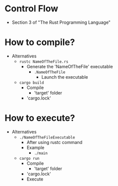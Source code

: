 # Control Flow
* Section 3 of "The Rust Programming Language"

# How to compile?
* Alternatives
    * `rustc NameOfTheFile.rs`
        * Generate the 'NameOfTheFile' executable
            * `.NameOfTheFile`
                * Launch the executable
    * `cargo build`
        * Compile
            * 'target' folder
        * 'cargo.lock'

# How to execute?
* Alternatives
    * `./NameOfTheFileExecutable`
        * After using rustc command
        * Example
            * `./main`
    * `cargo run`
        * Compile
            * 'target' folder
        * 'cargo.lock'
        * Execute
